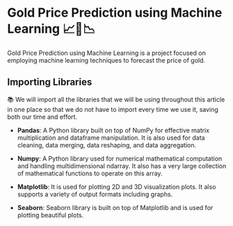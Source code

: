 # Gold Price Prediction using Machine Learning 📈🤖📉

Gold Price Prediction using Machine Learning is a project focused on employing machine learning techniques to forecast the price of gold. 

## Importing Libraries

📚 We will import all the libraries that we will be using throughout this article in one place so that we do not have to import every time we use it, saving both our time and effort.

- **Pandas**: A Python library built on top of NumPy for effective matrix multiplication and dataframe manipulation. It is also used for data cleaning, data merging, data reshaping, and data aggregation.

- **Numpy**: A Python library used for numerical mathematical computation and handling multidimensional ndarray. It also has a very large collection of mathematical functions to operate on this array.

- **Matplotlib**: It is used for plotting 2D and 3D visualization plots. It also supports a variety of output formats including graphs.

- **Seaborn**: Seaborn library is built on top of Matplotlib and is used for plotting beautiful plots.
